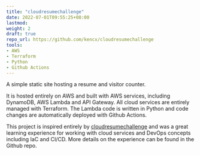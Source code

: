 ```yaml
---
title: "cloudresumechallenge"
date: 2022-07-01T09:55:25+08:00
lastmod:
weight: 2
draft: true
repo_url: https://github.com/kencx/cloudresumechallenge
tools:
- AWS
- Terraform
- Python
- Github Actions
---
```


A simple static site hosting a resume and visitor counter.
<!--more-->
It is hosted entirely on AWS and built with AWS services, including DynamoDB,
AWS Lambda and API Gateway. All cloud services are entirely managed with
Terraform. The Lambda code is written in Python and code changes are
automatically deployed with Github Actions.

This project is inspired entirely by
[cloudresumechallenge](https://cloudresumechallenge.dev/) and was a great
learning experience for working with cloud services and DevOps concepts
including IaC and CI/CD. More details on the experience can be found in the
Github repo.
